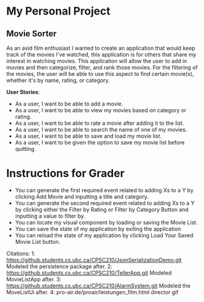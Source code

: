 # My Personal Project

## Movie Sorter

As an avid film enthusiast I wanted to create an application that 
would keep track of the movies I've watched, this application is for others that share 
my interest in watching movies. This application will allow the user to add in movies and then 
categorize, filter, and rank those movies. For the filtering of the movies, 
the user will be able to use this aspect to find certain movie(s), whether it's by name, rating, or category.


 **User Stories**:
 - As a user, I want to be able to add a movie.
 - As a user, I want to be able to view my movies based on category or rating.
 - As a user, I want to be able to rate a movie after adding it to the list.
 - As a user, I want to be able to search the name of one of my movies.
 - As a user, I want to be able to save and load my movie list.
 - As a user, I want to be given the option to save my movie list before quitting.

# Instructions for Grader
 - You can generate the first required event related to adding Xs to a Y by clicking Add Movie 
   and inputting a title and category.
 - You can generate the second required event related to adding Xs to a Y by clicking either the Filter
   by Rating or Filter by Category Button and inputting a value to filter by.
 - You can locate my visual component by loading or saving the Movie List.
 - You can save the state of my application by exiting the application
 - You can reload the state of my application by clicking Load Your Saved Movie List button.

Citations:
1: https://github.students.cs.ubc.ca/CPSC210/JsonSerializationDemo.git
    Modeled the persistence package after.
2: https://github.students.cs.ubc.ca/CPSC210/TellerApp.git
    Modeled MovieListApp after.
3: https://github.students.cs.ubc.ca/CPSC210/AlarmSystem.git
    Modeled the MoveListUi after.
4: pro-air.de/proair/leistungen_film.html
    director gif

